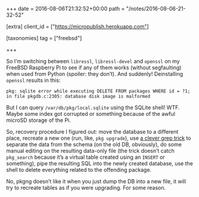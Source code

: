 +++
date = 2016-08-06T21:32:52+00:00
path = "/notes/2016-08-06-21-32-52"

[extra]
client_id = ["https://micropublish.herokuapp.com"]

[taxonomies]
tag = ["freebsd"]

+++

<p>So I’m switching between <code>libressl</code>, <code>libressl-devel</code> and <code>openssl</code> on my FreeBSD Raspberry Pi to see if any of them works (without segfaulting) when used from Python (spoiler: they don’t). And suddenly! Deinstalling <code>openssl</code> results in this:</p>
<pre><code>pkg: sqlite error while executing DELETE FROM packages WHERE id = ?1; in file pkgdb.c:2305: database disk image is malformed
</code></pre>
<p>But I can query <code>/var/db/pkg/local.sqlite</code> using the SQLite shell! WTF. Maybe some index got corrupted or something because of the awful microSD storage of the Pi.</p>
<p>So, recovery procedure I figured out: move the database to a different place, recreate a new one (run, like, <code>pkg upgrade</code>), use <a href="https://stackoverflow.com/a/7526055/239140">a clever grep trick</a> to separate the data from the schema (on the old DB, obviously), do some manual editing on the resulting data-only file (the trick doesn’t catch <code>pkg_search</code> because it’s a virtual table created using an <code>INSERT</code> or something), pipe the resulting SQL into the newly created database, use the shell to delete everything related to the offending package.</p>
<p>No, pkgng doesn’t like it when you just dump the DB into a new file, it will try to recreate tables as if you were upgrading. For some reason.</p>